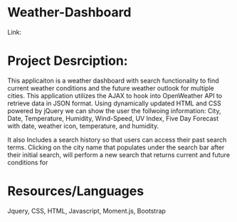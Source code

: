 # Weather-Dashboard
Link:
# Project Desrciption:

This applicaiton is a weather dashboard with search functionality to find current weather conditions and the future weather outlook for multiple cities. This application utilizes the AJAX to hook into OpenWeather API to retrieve data in JSON format. Using dynamically updated HTML and CSS powered by jQuery we can show the user the follwoing information: City, Date, Temperature, Humidity, Wind-Speed, UV Index, Five Day Forecast with date, weather icon, temperature, and humidity.

It also Includes a search history so that users can access their past search terms. Clicking on the city name that populates under the search bar after their initial search, will perform a new search that returns current and future conditions for

# Resources/Languages

Jquery, CSS, HTML, Javascript, Moment.js, Bootstrap
